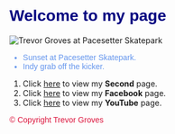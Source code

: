 <html>
<head>
	<title>My first HTML document</title>
</head>
  <body>
	  <h1 style="font-family:Arial; color: navy"><strong>Welcome to my page</strong></h1>
	    <img src="https://scontent-ord1-1.xx.fbcdn.net/hphotos-xfa1/v/t1.0-9/400577_560144910693018_904421159_n.jpg?oh=f18f5bfe3cd12f0800d7bc3238349ffb&oe=56AFD11F" alt="Trevor Groves at Pacesetter Skatepark">
		    <ul>
					<li style="font-family:sans-serif; color: cornflowerblue">Sunset at Pacesetter Skatepark.</li> 
			    <li style="font-family:sans-serif; color: cornflowerblue">Indy grab off the kicker.</li>
		    </ul>
		  <ol>
			  <li>Click <a href="https://github.com/glasscitytrev419/First-Html-Project2/blob/master/README.md">here</a> to view my <strong>Second</strong> page.</li>
			  <li>Click <a href="https://www.facebook.com/trevordg419">here</a> to view my <strong>Facebook</strong> page.</li>
			  <li>Click <a href="https://www.youtube.com/user/trevordg419">here</a> to view my <strong>YouTube</strong> page.</li>
		  </ol>
	  <p style="font-family:Arial; color: crimson">&copy; Copyright Trevor Groves</p>
  </body>
</html>

